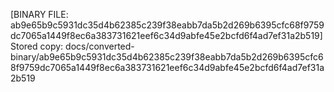 [BINARY FILE: ab9e65b9c5931dc35d4b62385c239f38eabb7da5b2d269b6395cfc68f9759dc7065a1449f8ec6a383731621eef6c34d9abfe45e2bcfd6f4ad7ef31a2b519]
Stored copy: docs/converted-binary/ab9e65b9c5931dc35d4b62385c239f38eabb7da5b2d269b6395cfc68f9759dc7065a1449f8ec6a383731621eef6c34d9abfe45e2bcfd6f4ad7ef31a2b519
